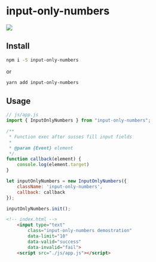 # input-only-numbers

![](https://habrastorage.org/webt/lt/ij/yv/ltijyvo4sdcwhwaxfxzpkuuexq4.gif)

## Install
```bash
npm i -S input-only-numbers
```
or
```bash
yarn add input-only-numbers
```
## Usage
```javascript
// js/app.js
import { InputOnlyNumbers } from "input-only-numbers";

/**
 * Function exec after susses fill input fields
 * 
 * @param {Event} element 
 */
function callback(element) {
    console.log(element.target)
}

let inputOnlyNumbers = new InputOnlyNumbers({
    className: 'input-only-numbers',
    callback: callback
});

inputOnlyNumbers.init();
```
```html
<!-- index.html -->
    <input type="text"
        class="input-only-numbers demostration"
        data-limit="10"
        data-valid="success"
        data-invalid="fail">
    <script src="./js/app.js"></script>
```



